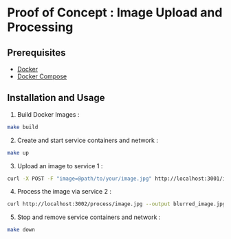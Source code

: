 # Proof of Concept : Image Upload and Processing

## Prerequisites

- [Docker](https://docs.docker.com/engine/install/)
- [Docker Compose](https://docs.docker.com/compose/install/)

## Installation and Usage

1. Build Docker Images :

```bash
make build
```

2. Create and start service containers and network :

```bash
make up
```

3. Upload an image to service 1 :

```bash
curl -X POST -F "image=@path/to/your/image.jpg" http://localhost:3001/image
```

4. Process the image via service 2 :

```bash
curl http://localhost:3002/process/image.jpg --output blurred_image.jpg
```

5. Stop and remove service containers and network :

```bash
make down
```
